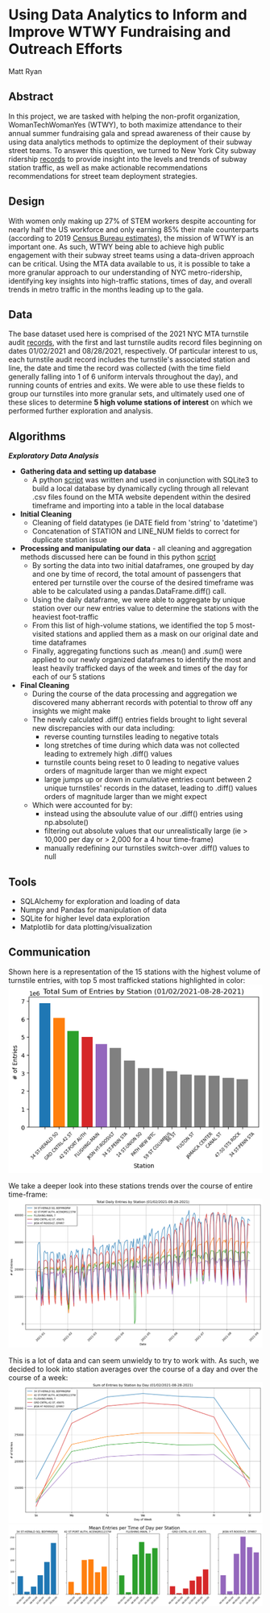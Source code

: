 # Using Data Analytics to Inform and Improve WTWY Fundraising and Outreach Efforts
Matt Ryan

## Abstract

In this project, we are tasked with helping the non-profit organization, WomanTechWomanYes (WTWY), to both maximize attendance to their annual summer fundraising gala and spread awareness of their cause by using data analytics methods to optimize the deployment of their subway street teams. To answer this question, we turned to New York City subway ridership [records](http://web.mta.info/developers/turnstile.html) to provide insight into the levels and trends of subway station traffic, as well as make actionable recommendations recommendations for street team deployment strategies. 


## Design
With women only making up 27% of STEM workers despite accounting for nearly half the US workforce and only earning 85% their male counterparts (according to 2019 [Census Bureau estimates](https://www.census.gov/library/stories/2021/01/women-making-gains-in-stem-occupations-but-still-underrepresented.html)), the mission of WTWY is an important one. As such, WTWY being able to achieve high public engagement with their subway street teams using a data-driven approach can be critical. Using the MTA data available to us, it is possible to take a more granular approach to our understanding of NYC metro-ridership, identifying key insights into high-traffic stations, times of day, and overall trends in metro traffic in the months leading up to the gala.


## Data

The base dataset used here is comprised of the 2021 NYC MTA turnstile audit [records](http://web.mta.info/developers/turnstile.html), with the first and last turnstile audits record files beginning on dates 01/02/2021 and 08/28/2021, respectively. Of particular interest to us, each turnstile audit record includes the turnstile's associated station and line, the date and time the record was collected (with the time field generally falling into 1 of 6 uniform intervals throughout the day), and running counts of entries and exits. We were able to use these fields to group our turnstiles into more granular sets, and ultimately used one of these slices to determine **5 high volume stations of interest** on which we performed further exploration and analysis.

## Algorithms

***Exploratory Data Analysis***
* **Gathering data and setting up database**
	* A python [script](https://github.com/maneaterrbug/WTWY_metro_project_MR/blob/master/build_mta_db.py) was written and used in conjunction with SQLite3 to build a local database by dynamically cycling through all relevant .csv files found on the MTA website dependent within the desired timeframe and importing into a table in the local database
* **Initial Cleaning**
	* Cleaning of field datatypes (ie DATE field from 'string' to 'datetime')
	* Concatenation of STATION and LINE_NUM fields to correct for duplicate station issue
* **Processing and manipulating our data** - all cleaning and aggregation methods discussed here can be found in this python [script](https://github.com/maneaterrbug/WTWY_metro_project_MR/blob/master/mta_data_process.py)
	* By sorting the data into two initial dataframes, one grouped by day and one by time of record, the total amount of passengers that entered per turnstile over the course of the desired timeframe was able to be calculated using a pandas.DataFrame.diff() call. 
	* Using the daily dataframe, we were able to aggregate by unique station over our new entries value to determine the stations with the heaviest foot-traffic
	* From this list of high-volume stations, we identified the top 5 most-visited stations and applied them as a mask on our original date and time dataframes
	* Finally, aggregating functions such as .mean() and .sum() were applied to our newly organized dataframes to identify the most and least heavily trafficked days of the week and times of the day for each of our 5 stations
* **Final Cleaning**
	* During the course of the data processing and aggregation we discovered many abherrant records with potential to throw off any insights we might make
	* The newly calculated .diff() entries fields brought to light several new discrepancies with our data including:
		* reverse counting turnstiles leading to negative totals
		* long stretches of time during which data was not collected leading to extremely high .diff() values
		* turnstile counts being reset to 0 leading to negative values orders of magnitude larger than we might expect
		* large jumps up or down in cumulative entries count between 2 unique turnstiles' records in the dataset, leading to .diff() values orders of magnitude larger than we might expect
	* Which were accounted for by:
		* instead using the absoulute value of our .diff() entries using np.absolute()
		* filtering out absolute values that our unrealistically large (ie > 10,000 per day or > 2,000 for a 4 hour time-frame)
		* manually redefining our turnstiles switch-over .diff() values to null


## Tools

* SQLAlchemy for exploration and loading of data
* Numpy and Pandas for manipulation of data
* SQLite for higher level data exploration
* Matplotlib for data plotting/visualization

## Communication

Shown here is a representation of the 15 stations with the highest volume of turnstile entries, with top 5 most trafficked stations highlighted in color:
![](../figs/tot_sum_by_stat.png)

We take a deeper look into these stations trends over the course of entire time-frame:
![](../figs/daily_entries_by_station.png)

This is a lot of data and can seem unwieldy to try to work with. As such, we decided to look into station averages over the course of a day and over the course of a week: 
![](../figs/daily_entries_sum_week.png)
![](../figs/hourly_by_stn.png)
